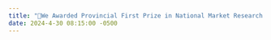 ```yaml
---
title: "🎉We Awarded Provincial First Prize in National Market Research and Analysis Competition"
date: 2024-4-30 08:15:00 -0500
---
```


